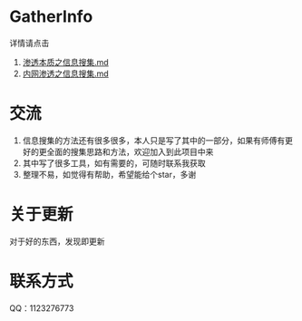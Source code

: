 # GatherInfo
详情请点击
1. [渗透本质之信息搜集.md](https://github.com/Paper-Pen/GatherInfo/blob/master/%E6%B8%97%E9%80%8F%E6%9C%AC%E8%B4%A8%E4%B9%8B%E4%BF%A1%E6%81%AF%E6%90%9C%E9%9B%86.md)
2. [内网渗透之信息搜集.md](https://github.com/Paper-Pen/GatherInfo/blob/master/%E5%86%85%E7%BD%91%E4%BF%A1%E6%81%AF%E6%90%9C%E9%9B%86-windows%E7%AF%87.md)
# 交流
1. 信息搜集的方法还有很多很多，本人只是写了其中的一部分，如果有师傅有更好的更全面的搜集思路和方法，欢迎加入到此项目中来
2. 其中写了很多工具，如有需要的，可随时联系我获取
3. 整理不易，如觉得有帮助，希望能给个star，多谢
# 关于更新
对于好的东西，发现即更新
# 联系方式
QQ：1123276773

